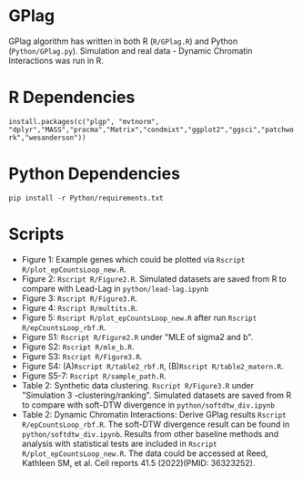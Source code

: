 # GPlag
GPlag algorithm has written in both R (`R/GPlag.R`) and Python (`Python/GPlag.py`). Simulation and real data - Dynamic Chromatin Interactions was run in R.

# R Dependencies
`install.packages(c("plgp", "mvtnorm", "dplyr","MASS","pracma","Matrix","condmixt","ggplot2","ggsci","patchwork","wesanderson"))`

# Python Dependencies
`pip install -r Python/requirements.txt`

# Scripts
* Figure 1: Example genes which could be plotted via `Rscript R/plot_epCountsLoop_new.R`.
* Figure 2: `Rscript R/Figure2.R`. Simulated datasets are saved from R to compare with Lead-Lag in `python/lead-lag.ipynb`
* Figure 3: `Rscript R/Figure3.R`.
* Figure 4: `Rscript R/multits.R`.
* Figure 5: `Rscript R/plot_epCountsLoop_new.R` after run `Rscript R/epCountsLoop_rbf.R`.
* Figure S1: `Rscript R/Figure2.R` under "MLE of sigma2 and b".
* Figure S2: `Rscript R/mle_b.R`.
* Figure S3: `Rscript R/Figure3.R`.
* Figure S4: (A)`Rscript R/table2_rbf.R`, (B)`Rscript R/table2_matern.R`.
* Figure S5-7: `Rscript R/sample_path.R`.
* Table 2: Synthetic data clustering. `Rscript R/Figure3.R` under "Simulation 3 -clustering/ranking". Simulated datasets are saved from R to compare with soft-DTW divergence in `python/softdtw_div.ipynb`
* Table 2: Dynamic Chromatin Interactions: Derive GPlag results `Rscript R/epCountsLoop_rbf.R`. The soft-DTW divergence result can be found in `python/softdtw_div.ipynb`. Results from other baseline methods and analysis with statistical tests are included in `Rscript R/plot_epCountsLoop_new.R`. The data could be accessed at Reed, Kathleen SM, et al. Cell reports 41.5 (2022)(PMID: 36323252).